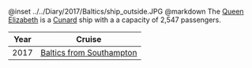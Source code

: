@inset		../../Diary/2017/Baltics/ship_outside.JPG
@markdown
The [Queen Elizabeth](https://www.cunard.co.uk/cruise-ships/queen-elizabeth/) is a [Cunard](Cunard)
ship with a a capacity of 2,547 passengers.

|Year|Cruise|
|-|-|
|2017|[Baltics from Southampton](2017/Baltics/departure)|
